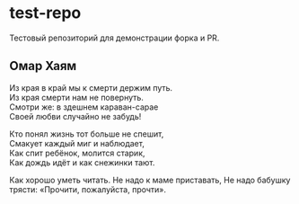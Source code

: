 # test-repo

Тестовый репозиторий для демонстрации форка и PR.

## Омар Хаям

Из края в край мы к смерти держим путь.<br>
Из края смерти нам не повернуть.<br>
Смотри же: в здешнем караван-сарае<br>
Своей любви случайно не забудь!

Кто понял жизнь тот больше не спешит, <br>
Смакует каждый миг и наблюдает, <br>
Как спит ребёнок, молится старик, <br>
Как дождь идёт и как снежинки тают.

Как хорошо уметь читать.
Не надо к маме приставать,
Не надо бабушку трясти:
«Прочити, пожалуйста, прочти».
